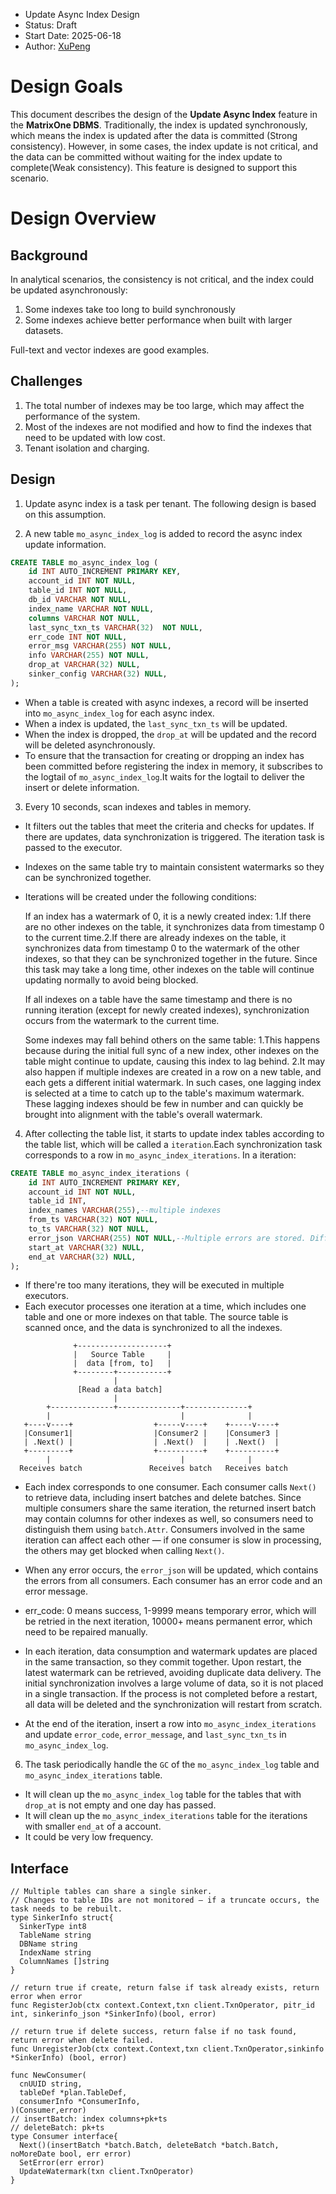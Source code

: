 - Update Async Index Design
- Status: Draft
- Start Date: 2025-06-18
- Author: [XuPeng](https://github.com/XuPeng-SH)

# Design Goals

This document describes the design of the **Update Async Index** feature in the **MatrixOne DBMS**. Traditionally, the index is updated synchronously, which means the index is updated after the data is committed (Strong consistency). However, in some cases, the index update is not critical, and the data can be committed without waiting for the index update to complete(Weak consistency). This feature is designed to support this scenario.

# Design Overview

## Background

In analytical scenarios, the consistency is not critical, and the index could be updated asynchronously:
1. Some indexes take too long to build synchronously
2. Some indexes achieve better performance when built with larger datasets.

Full-text and vector indexes are good examples.

## Challenges

1. The total number of indexes may be too large, which may affect the performance of the system.
2. Most of the indexes are not modified and how to find the indexes that need to be updated with low cost.
3. Tenant isolation and charging.

## Design

1. Update async index is a task per tenant. The following design is based on this assumption.

2. A new table `mo_async_index_log` is added to record the async index update information.
```sql
CREATE TABLE mo_async_index_log (
    id INT AUTO_INCREMENT PRIMARY KEY,
    account_id INT NOT NULL,
    table_id INT NOT NULL,
    db_id VARCHAR NOT NULL,
    index_name VARCHAR NOT NULL,
    columns VARCHAR NOT NULL,
    last_sync_txn_ts VARCHAR(32)  NOT NULL,
    err_code INT NOT NULL,
    error_msg VARCHAR(255) NOT NULL,
    info VARCHAR(255) NOT NULL,
    drop_at VARCHAR(32) NULL,
    sinker_config VARCHAR(32) NULL,
);

```
- When a table is created with async indexes, a record will be inserted into `mo_async_index_log` for each async index.
- When a index is updated, the `last_sync_txn_ts` will be updated.
- When the index is dropped, the `drop_at` will be updated and the record will be deleted asynchronously.
- To ensure that the transaction for creating or dropping an index has been committed before registering the index in memory, it subscribes to the logtail of `mo_async_index_log`.It waits for the logtail to deliver the insert or delete information.

3. Every 10 seconds, scan indexes and tables in memory.

- It filters out the tables that meet the criteria and checks for updates. If there are updates, data synchronization is triggered. The iteration task is passed to the executor.
- Indexes on the same table try to maintain consistent watermarks so they can be synchronized together.

- Iterations will be created under the following conditions:

   If an index has a watermark of 0, it is a newly created index: 1.If there are no other indexes on the table, it synchronizes data from timestamp 0 to the current time.2.If there are already indexes on the table, it synchronizes data from timestamp 0 to the watermark of the other indexes, so that they can be synchronized together in the future. Since this task may take a long time, other indexes on the table will continue updating normally to avoid being blocked.

   If all indexes on a table have the same timestamp and there is no running iteration (except for newly created indexes), synchronization occurs from the watermark to the current time.

   Some indexes may fall behind others on the same table: 1.This happens because during the initial full sync of a new index, other indexes on the table might continue to update, causing this index to lag behind. 2.It may also happen if multiple indexes are created in a row on a new table, and each gets a different initial watermark. In such cases, one lagging index is selected at a time to catch up to the table's maximum watermark. These lagging indexes should be few in number and can quickly be brought into alignment with the table's overall watermark.

4. After collecting the table list, it starts to update index tables according to the table list, which will be called a `iteration`.Each synchronization task corresponds to a row in `mo_async_index_iterations`. In a iteration:
```sql
CREATE TABLE mo_async_index_iterations (
    id INT AUTO_INCREMENT PRIMARY KEY,
    account_id INT NOT NULL,
    table_id INT,
    index_names VARCHAR(255),--multiple indexes
    from_ts VARCHAR(32) NOT NULL,
    to_ts VARCHAR(32) NOT NULL,
    error_json VARCHAR(255) NOT NULL,--Multiple errors are stored. Different consumers may have different errors.
    start_at VARCHAR(32) NULL,
    end_at VARCHAR(32) NULL,
);
```
- If there're too many iterations, they will be executed in multiple executors.
- Each executor processes one iteration at a time, which includes one table and one or more indexes on that table. The source table is scanned once, and the data is synchronized to all the indexes.
```
              +--------------------+
              |   Source Table     |
              |  data [from, to]   |
              +--------+-----------+
                       |
               [Read a data batch]
                       |
        +--------------+--------------+--------------+
        |                             |              |
   +----v----+                  +-----v----+    +-----v----+
   |Consumer1|                  |Consumer2 |    |Consumer3 |
   | .Next() |                  | .Next()  |    | .Next()  |
   +---------+                  +----------+    +----------+
        |                             |              |
  Receives batch               Receives batch   Receives batch

```
- Each index corresponds to one consumer. Each consumer calls `Next()` to retrieve data, including insert batches and delete batches. Since multiple consumers share the same iteration, the returned insert batch may contain columns for other indexes as well, so consumers need to distinguish them using `batch.Attr`. Consumers involved in the same iteration can affect each other — if one consumer is slow in processing, the others may get blocked when calling `Next()`.
- When any error occurs, the `error_json` will be updated, which contains the errors from all consumers. Each consumer has an error code and an error message.
- err_code: 0 means success, 1-9999 means temporary error, which will be retried in the next iteration, 10000+ means permanent error, which need to be repaired manually.
- In each iteration, data consumption and watermark updates are placed in the same transaction, so they commit together. Upon restart, the latest watermark can be retrieved, avoiding duplicate data delivery. The initial synchronization involves a large volume of data, so it is not placed in a single transaction. If the process is not completed before a restart, all data will be deleted and the synchronization will restart from scratch.

- At the end of the iteration, insert a row into `mo_async_index_iterations` and update `error_code`, `error_message`, and `last_sync_txn_ts` in `mo_async_index_log`.

6. The task periodically handle the `GC` of the `mo_async_index_log` table and `mo_async_index_iterations` table.
- It will clean up the `mo_async_index_log` table for the tables that with `drop_at` is not empty and one day has passed.
- It will clean up the `mo_async_index_iterations` table for the iterations with smaller `end_at` of a account.
- It could be very low frequency.


## Interface
```golang
// Multiple tables can share a single sinker.
// Changes to table IDs are not monitored — if a truncate occurs, the task needs to be rebuilt.
type SinkerInfo struct{
  SinkerType int8
  TableName string
  DBName string
  IndexName string
  ColumnNames []string
}

// return true if create, return false if task already exists, return error when error
func RegisterJob(ctx context.Context,txn client.TxnOperator, pitr_id int, sinkerinfo_json *SinkerInfo)(bool, error)

// return true if delete success, return false if no task found, return error when delete failed.
func UnregisterJob(ctx context.Context,txn client.TxnOperator,sinkinfo *SinkerInfo) (bool, error)

func NewConsumer(
  cnUUID string,
  tableDef *plan.TableDef,
  consumerInfo *ConsumerInfo,
)(Consumer,error)
// insertBatch: index columns+pk+ts
// deleteBatch: pk+ts
type Consumer interface{
  Next()(insertBatch *batch.Batch, deleteBatch *batch.Batch, noMoreDate bool, err error)
  SetError(err error)
  UpdateWatermark(txn client.TxnOperator)
}
```














